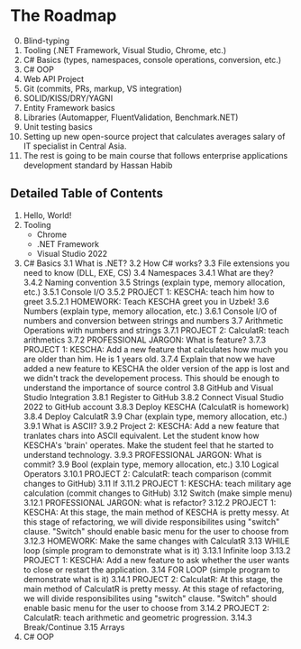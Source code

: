 # The Roadmap

0. Blind-typing 
1. Tooling (.NET Framework, Visual Studio, Chrome, etc.)
2. C# Basics (types, namespaces, console operations, conversion, etc.) 
3. C# OOP 
4. Web API Project 
5. Git (commits, PRs, markup, VS integration)
6. SOLID/KISS/DRY/YAGNI
7. Entity Framework basics
8. Libraries (Automapper, FluentValidation, Benchmark.NET)
9. Unit testing basics
10. Setting up new open-source project that calculates averages salary of IT specialist in Central Asia. 
11. The rest is going to be main course that follows enterprise applications development standard by Hassan Habib


## Detailed Table of Contents  
1. Hello, World! 
2. Tooling 
    * Chrome
    * .NET Framework
    * Visual Studio 2022
3. C# Basics 
    3.1 What is .NET?
    3.2 How C# works?
    3.3 File extensions you need to know (DLL, EXE, CS)
    3.4 Namespaces 
        3.4.1 What are they? 
        3.4.2 Naming convention
    3.5 Strings (explain type, memory allocation, etc.)
        3.5.1 Console I/O
        3.5.2 PROJECT 1: KESCHA: teach him how to greet
            3.5.2.1 HOMEWORK: Teach KESCHA greet you in Uzbek!
    3.6 Numbers (explain type, memory allocation, etc.)
        3.6.1 Console I/O of numbers and conversion between strings and numbers 
    3.7 Arithmetic Operations with numbers and strings 
        3.7.1 PROJECT 2: CalculatR: teach arithmetics 
        3.7.2 PROFESSIONAL JARGON: What is feature? 
        3.7.3 PROJECT 1: KESCHA: Add a new feature that calculates how much you are older than him. He is 1 years old.
            3.7.4 Explain that now we have added a new feature to KESCHA the older version of the app is lost and we didn't track the developement process. This should be enough to understand the importance of source control 
    3.8 GitHub and Visual Studio Integration 
        3.8.1 Register to GitHub
        3.8.2 Connect Visual Studio 2022 to GitHub account 
        3.8.3 Deploy KESCHA (CalculatR is homework) 
        3.8.4 Deploy CalculatR
    3.9 Char (explain type, memory allocation, etc.)
        3.9.1 What is ASCII?
        3.9.2 Project 2: KESCHA: Add a new feature that tranlates chars into ASCII equivalent. Let the student know how KESCHA's 'brain' operates. Make the student feel that he started to understand technology. 
        3.9.3 PROFESSIONAL JARGON: What is commit?
    3.9 Bool (explain type, memory allocation, etc.)
    3.10 Logical Operators 
        3.10.1 PROJECT 2: CalculatR: teach comparison (commit changes to GitHub)
    3.11 If
        3.11.2 PROJECT 1: KESCHA: teach military age calculation (commit changes to GitHub)
    3.12 Switch (make simple menu)
        3.12.1 PROFESSIONAL JARGON: what is refactor?
        3.12.2 PROJECT 1: KESCHA: At this stage, the main method of KESCHA is pretty messy. At this stage of refactoring, we will divide responsibilites using "switch" clause. "Switch" should enable basic menu for the user to choose from 
            3.12.3 HOMEWORK: Make the same changes with CalculatR
    3.13 WHILE loop (simple program to demonstrate what is it)
        3.13.1 Infinite loop
        3.13.2 PROJECT 1: KESCHA: Add a new feature to ask whether the user wants to close or restart the application. 
    3.14 FOR LOOP (simple program to demonstrate what is it)
        3.14.1 PROJECT 2: CalculatR: At this stage, the main method of CalculatR is pretty messy. At this stage of refactoring, we will divide responsibilites using "switch" clause. "Switch" should enable basic menu for the user to choose from
        3.14.2 PROJECT 2: CalculatR: teach arithmetic and geometric progression.
        3.14.3 Break/Continue
    3.15 Arrays
4. C# OOP

    
